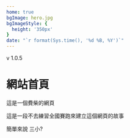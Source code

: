```yaml
---
home: true
bgImage: hero.jpg
bgImageStyle: {
  height: '350px'
}
date: "`r format(Sys.time(), '%d %B, %Y')`"
---
```

v 1.0.5
# 網站首頁

這是一個費柴的網頁

這是一段不去練習全國賽跑來建立這個網頁的故事

簡單來說 三小?

